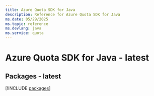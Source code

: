 ```yaml
---
title: Azure Quota SDK for Java
description: Reference for Azure Quota SDK for Java
ms.date: 05/29/2025
ms.topic: reference
ms.devlang: java
ms.service: quota
---
```

# Azure Quota SDK for Java - latest
## Packages - latest
[!INCLUDE [packages](quota-index.md)]